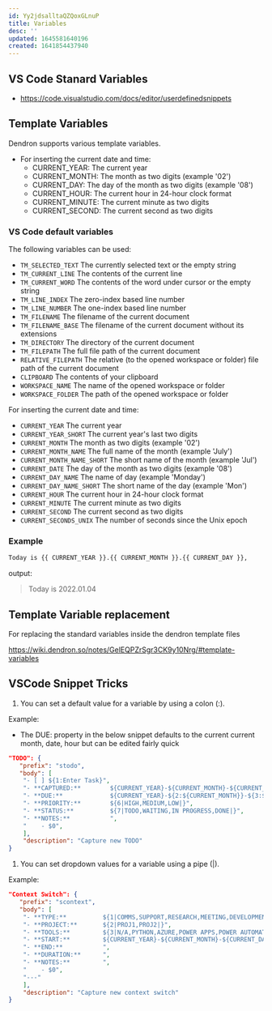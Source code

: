 ```yaml
---
id: Yy2jdsalltaQZQoxGLnuP
title: Variables
desc: ''
updated: 1645581640196
created: 1641854437940
---
```


## VS Code Stanard Variables

- <https://code.visualstudio.com/docs/editor/userdefinedsnippets>

## Template Variables

Dendron supports various template variables.

- For inserting the current date and time:
  - CURRENT_YEAR: The current year
  - CURRENT_MONTH: The month as two digits (example '02')
  - CURRENT_DAY: The day of the month as two digits (example '08')
  - CURRENT_HOUR: The current hour in 24-hour clock format
  - CURRENT_MINUTE: The current minute as two digits
  - CURRENT_SECOND: The current second as two digits

### VS Code default variables

The following variables can be used:

- `TM_SELECTED_TEXT` The currently selected text or the empty string
- `TM_CURRENT_LINE` The contents of the current line
- `TM_CURRENT_WORD` The contents of the word under cursor or the empty string
- `TM_LINE_INDEX` The zero-index based line number
- `TM_LINE_NUMBER` The one-index based line number
- `TM_FILENAME` The filename of the current document
- `TM_FILENAME_BASE` The filename of the current document without its extensions
- `TM_DIRECTORY` The directory of the current document
- `TM_FILEPATH` The full file path of the current document
- `RELATIVE_FILEPATH` The relative (to the opened workspace or folder) file path of the current document
- `CLIPBOARD` The contents of your clipboard
- `WORKSPACE_NAME` The name of the opened workspace or folder
- `WORKSPACE_FOLDER` The path of the opened workspace or folder

For inserting the current date and time:

- `CURRENT_YEAR` The current year
- `CURRENT_YEAR_SHORT` The current year's last two digits
- `CURRENT_MONTH` The month as two digits (example '02')
- `CURRENT_MONTH_NAME` The full name of the month (example 'July')
- `CURRENT_MONTH_NAME_SHORT` The short name of the month (example 'Jul')
- `CURRENT_DATE` The day of the month as two digits (example '08')
- `CURRENT_DAY_NAME` The name of day (example 'Monday')
- `CURRENT_DAY_NAME_SHORT` The short name of the day (example 'Mon')
- `CURRENT_HOUR` The current hour in 24-hour clock format
- `CURRENT_MINUTE` The current minute as two digits
- `CURRENT_SECOND` The current second as two digits
- `CURRENT_SECONDS_UNIX` The number of seconds since the Unix epoch

### Example

```md
Today is {{ CURRENT_YEAR }}.{{ CURRENT_MONTH }}.{{ CURRENT_DAY }},
```

output:

> Today is 2022.01.04

## Template Variable replacement

For replacing the standard variables inside the dendron template files

<https://wiki.dendron.so/notes/GelEQPZrSgr3CK9y10Nrg/#template-variables>


## VSCode Snippet Tricks

1. You can set a default value for a variable by using a colon (:).

Example:

- The DUE: property in the below snippet defaults to the current current month, date, hour but can be edited fairly quick

```json
"TODO": {
   "prefix": "stodo",
   "body": [
    "- [ ] ${1:Enter Task}",
    "- **CAPTURED:**        ${CURRENT_YEAR}-${CURRENT_MONTH}-${CURRENT_DATE}T${CURRENT_HOUR}:${CURRENT_MINUTE}:${CURRENT_SECOND}-08:00",
    "- **DUE:**             ${CURRENT_YEAR}-${2:${CURRENT_MONTH}}-${3:${CURRENT_DATE}}T${4:${CURRENT_HOUR}}:${5:${CURRENT_MINUTE}}:00-08:00",
    "- **PRIORITY:**        ${6|HIGH,MEDIUM,LOW|}",
    "- **STATUS:**          ${7|TODO,WAITING,IN PROGRESS,DONE|}",
    "- **NOTES:**           ",
    "    - $0",
    ],
    "description": "Capture new TODO"
}
```

1. You can set dropdown values for a variable using a pipe (|).

Example:

```json
"Context Switch": {
   "prefix": "scontext",
   "body": [
    "- **TYPE:**          ${1|COMMS,SUPPORT,RESEARCH,MEETING,DEVELOPMENT,TESTING,VALIDATION,CI/CD,PROJECT MGMT,CONSULTING,DOCUMENTATION,ADMINISTRATION,TRAINING,BREAK|}",
    "- **PROJECT:**       ${2|PROJ1,PROJ2|}",
    "- **TOOLS:**         ${3|N/A,PYTHON,AZURE,POWER APPS,POWER AUTOMATE,POWER BI,SHAREPOINT,DENDRON|}",
    "- **START:**         ${CURRENT_YEAR}-${CURRENT_MONTH}-${CURRENT_DATE}T${CURRENT_HOUR}:{$CURRENT_MINUTE}:${CURRENT_SECOND}-08:00",
    "- **END:**           ",
    "- **DURATION:**      ",
    "- **NOTES:**         ",
    "    - $0",
    "---"
    ],
    "description": "Capture new context switch"
}
```
